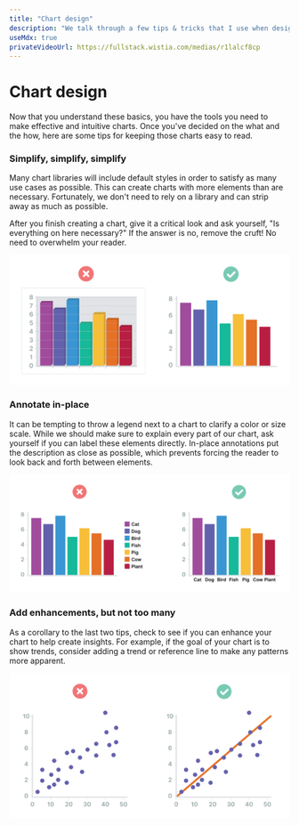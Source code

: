 ```yaml
---
title: "Chart design"
description: "We talk through a few tips & tricks that I use when designing charts."
useMdx: true
privateVideoUrl: https://fullstack.wistia.com/medias/r1lalcf8cp
---
```


# Chart design

Now that you understand these basics, you have the tools you need to make effective and intuitive charts. Once you've decided on the what and the how, here are some tips for keeping those charts easy to read.

### Simplify, simplify, simplify

Many chart libraries will include default styles in order to satisfy as many use cases as possible. This can create charts with more elements than are necessary. Fortunately, we don't need to rely on a library and can strip away as much as possible.

After you finish creating a chart, give it a critical look and ask yourself, "Is everything on here necessary?" If the answer is no, remove the cruft! No need to overwhelm your reader.

![Simplified chart](./public/images/7-data-visualization-design/tip-simplify.png)

### Annotate in-place

It can be tempting to throw a legend next to a chart to clarify a color or size scale. While we should make sure to explain every part of our chart, ask yourself if you can label these elements directly. In-place annotations put the description as close as possible, which prevents forcing the reader to look back and forth between elements.

![Chart with labels](./public/images/7-data-visualization-design/tip-labels.png)

### Add enhancements, but not too many

As a corollary to the last two tips, check to see if you can enhance your chart to help create insights. For example, if the goal of your chart is to show trends, consider adding a trend or reference line to make any patterns more apparent.

![Chart with trend line](./public/images/7-data-visualization-design/tip-enhance.png)
